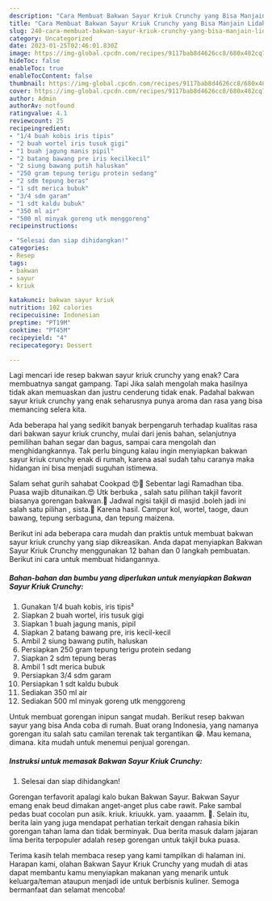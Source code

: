```yaml
---
description: "Cara Membuat Bakwan Sayur Kriuk Crunchy yang Bisa Manjain Lidah, Buat Buka Puasa Enak Banget"
title: "Cara Membuat Bakwan Sayur Kriuk Crunchy yang Bisa Manjain Lidah, Buat Buka Puasa Enak Banget"
slug: 240-cara-membuat-bakwan-sayur-kriuk-crunchy-yang-bisa-manjain-lidah-buat-buka-puasa-enak-banget
category: Uncategorized
date: 2023-01-25T02:46:01.830Z
image: https://img-global.cpcdn.com/recipes/9117bab8d4626cc8/680x482cq70/bakwan-sayur-kriuk-crunchy-foto-resep-utama.jpg
hideToc: false
enableToc: true
enableTocContent: false
thumbnail: https://img-global.cpcdn.com/recipes/9117bab8d4626cc8/680x482cq70/bakwan-sayur-kriuk-crunchy-foto-resep-utama.jpg
cover: https://img-global.cpcdn.com/recipes/9117bab8d4626cc8/680x482cq70/bakwan-sayur-kriuk-crunchy-foto-resep-utama.jpg
author: Admin
authorAv: notfound
ratingvalue: 4.1
reviewcount: 25
recipeingredient:
- "1/4 buah kobis iris tipis"
- "2 buah wortel iris tusuk gigi"
- "1 buah jagung manis pipil"
- "2 batang bawang pre iris kecilkecil"
- "2 siung bawang putih haluskan"
- "250 gram tepung terigu protein sedang"
- "2 sdm tepung beras"
- "1 sdt merica bubuk"
- "3/4 sdm garam"
- "1 sdt kaldu bubuk"
- "350 ml air"
- "500 ml minyak goreng utk menggoreng"
recipeinstructions:

- "Selesai dan siap dihidangkan!"
categories:
- Resep
tags:
- bakwan
- sayur
- kriuk

katakunci: bakwan sayur kriuk 
nutrition: 102 calories
recipecuisine: Indonesian
preptime: "PT19M"
cooktime: "PT45M"
recipeyield: "4"
recipecategory: Dessert

---
```



Lagi mencari ide resep bakwan sayur kriuk crunchy yang enak? Cara membuatnya sangat gampang. Tapi Jika salah mengolah maka hasilnya tidak akan memuaskan dan justru cenderung tidak enak. Padahal bakwan sayur kriuk crunchy yang enak seharusnya punya aroma dan rasa yang bisa memancing selera kita.


Ada beberapa hal yang sedikit banyak berpengaruh terhadap kualitas rasa dari bakwan sayur kriuk crunchy, mulai dari jenis bahan, selanjutnya pemilihan bahan segar dan bagus, sampai cara mengolah dan menghidangkannya. Tak perlu bingung kalau ingin menyiapkan bakwan sayur kriuk crunchy enak di rumah, karena asal sudah tahu caranya maka hidangan ini bisa menjadi suguhan istimewa.

Salam sehat gurih sahabat Cookpad 😍🙏 Sebentar lagi Ramadhan tiba. Puasa wajib ditunaikan.😍 Utk berbuka , salah satu pilihan takjil favorit biasanya gorengan bakwan.🍢 Jadwal ngisi takjil di masjid .boleh jadi ini salah satu pilihan , sista.🤩 Karena hasil. Campur kol, wortel, taoge, daun bawang, tepung serbaguna, dan tepung maizena.


Berikut ini ada beberapa cara mudah dan praktis untuk membuat bakwan sayur kriuk crunchy yang siap dikreasikan. Anda dapat menyiapkan Bakwan Sayur Kriuk Crunchy menggunakan 12 bahan dan 0 langkah pembuatan. Berikut ini cara untuk membuat hidangannya.

<!--inarticleads1-->

##### Bahan-bahan dan bumbu yang diperlukan untuk menyiapkan Bakwan Sayur Kriuk Crunchy:

1. Gunakan 1/4 buah kobis, iris tipis²
1. Siapkan 2 buah wortel, iris tusuk gigi
1. Siapkan 1 buah jagung manis, pipil
1. Siapkan 2 batang bawang pre, iris kecil-kecil
1. Ambil 2 siung bawang putih, haluskan
1. Persiapkan 250 gram tepung terigu protein sedang
1. Siapkan 2 sdm tepung beras
1. Ambil 1 sdt merica bubuk
1. Persiapkan 3/4 sdm garam
1. Persiapkan 1 sdt kaldu bubuk
1. Sediakan 350 ml air
1. Sediakan 500 ml minyak goreng utk menggoreng


Untuk membuat gorengan inipun sangat mudah. Berikut resep bakwan sayur yang bisa Anda coba di rumah. Buat orang Indonesia, yang namanya gorengan itu salah satu camilan terenak tak tergantikan 😁. Mau kemana, dimana. kita mudah untuk menemui penjual gorengan. 

<!--inarticleads2-->

##### Instruksi untuk memasak Bakwan Sayur Kriuk Crunchy:


1. Selesai dan siap dihidangkan!

Gorengan terfavorit apalagi kalo bukan Bakwan Sayur. Bakwan Sayur emang enak beud dimakan anget-anget plus cabe rawit. Pake sambal pedas buat cocolan pun asik. kriuk. kriuukk. yam. yaaamm. 🤤. Selain itu, berita lain yang juga mendapat perhatian terkait dengan rahasia bikin gorengan tahan lama dan tidak berminyak. Dua berita masuk dalam jajaran lima berita terpopuler adalah resep gorengan untuk takjil buka puasa. 

Terima kasih telah membaca resep yang kami tampilkan di halaman ini. Harapan kami, olahan Bakwan Sayur Kriuk Crunchy yang mudah di atas dapat membantu kamu menyiapkan makanan yang menarik untuk keluarga/teman ataupun menjadi ide untuk berbisnis kuliner. Semoga bermanfaat dan selamat mencoba!
